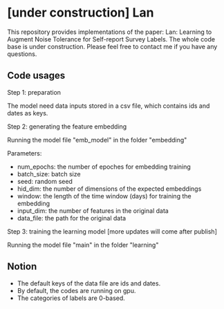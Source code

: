 # [under construction] Lan
This repository provides implementations of the paper: Lan: Learning to Augment Noise Tolerance for Self-report Survey Labels.
The whole code base is under construction. Please feel free to contact me if you have any questions.

## Code usages
Step 1: preparation

The model need data inputs stored in a csv file, which contains ids and dates as keys. 

Step 2: generating the feature embedding

Running the model file "emb_model" in the folder "embedding"

Parameters:
- num_epochs: the number of epoches for embedding training
- batch_size: batch size
- seed: random seed
- hid_dim: the number of dimensions of the expected embeddings
- window: the length of the time window (days) for training the embedding
- input_dim: the number of features in the original data 
- data_file: the path for the original data

Step 3: training the learning model [more updates will come after publish]

Running the model file "main" in the folder "learning"


## Notion
- The default keys of the data file are ids and dates.
- By default, the codes are running on gpu.
- The categories of labels are 0-based.
